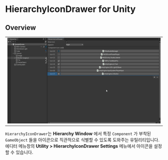 # HierarchyIconDrawer for Unity

## Overview
<table><tr><td>
<img src="https://github.com/mamajuk/HierarchyIconDrawer-for-Unity/blob/main/Readmy_resources/readmy_gif.gif?raw=true">
</td></tr></table> 

```HierarchyIconDrawer```는 **Hierarchy Window** 에서 특정 ```Component``` 가 부착된 ```GameObject``` 들을 아이콘으로 직관적으로 식별할 수 있도록 도와주는 유틸리티입니다. 에디터 메뉴창의 **Utility > HierarchyIconDrawer Settings** 메뉴에서 아이콘을 설정할 수 있습니다.
